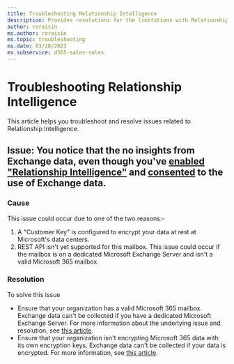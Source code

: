 ```yaml
---
title: Troubleshooting Relationship Intelligence
description: Provides resolutions for the limitations with Relationship Intelligence.
author: roraisin
ms.author: roraisin
ms.topic: troubleshooting
ms.date: 03/28/2023
ms.subservice: d365-sales-sales
---
```

# Troubleshooting Relationship Intelligence

This article helps you troubleshoot and resolve issues related to Relationship Intelligence.

## Issue: You notice that the no insights from Exchange data, even though you've [enabled "Relationship Intelligence"](/dynamics365/sales/enable-ri) and [consented](/dynamics365/sales/provide-consent-office365) to the use of Exchange data.

### Cause

This issue could occur due to one of the two reasons:- 
1. A "Customer Key" is configured to encrypt your data at rest at Microsoft's data centers.
2. REST API isn't yet supported for this mailbox. This issue could occur if the mailbox is on a dedicated Microsoft Exchange Server and isn't a valid Microsoft 365 mailbox.

### Resolution

To solve this issue
- Ensure that your organization has a valid Microsoft 365 mailbox. Exchange data can't be collected if you have a dedicated Microsoft Exchange Server. For more information about the underlying issue and resolution, see [this article](/exchange/troubleshoot/user-and-shared-mailboxes/rest-api-is-not-yet-supported-for-this-mailbox-error).
- Ensure that your organization isn't encrypting Microsoft 365 data with its own encryption keys. Exchange data can't be collected if your data is encrypted. For more information, see [this article](/microsoft-365/compliance/customer-key-set-up?view=o365-worldwide).